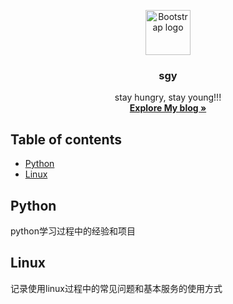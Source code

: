 <p align="center">
  <a href="https://guangyao-999.github.io/">
    <img src="https://getbootstrap.com/docs/4.1/assets/brand/bootstrap-solid.svg" alt="Bootstrap logo" width=72 height=72>
  </a>
  <h3 align="center">sgy</h3>
  <p align="center">
    stay hungry, stay young!!!
    <br>
    <a href="https://guangyao-999.github.io/"><strong>Explore My blog »</strong></a>
    <br>

## Table of contents
- [Python](#python-study)
- [Linux](#linux-study)



## Python
python学习过程中的经验和项目


## Linux
记录使用linux过程中的常见问题和基本服务的使用方式

